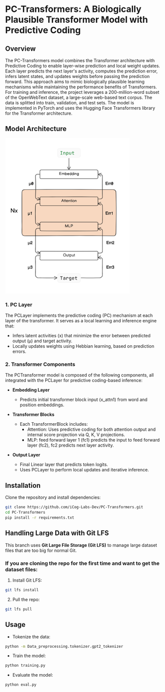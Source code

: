 # PC-Transformers: A Biologically Plausible Transformer Model with Predictive Coding

## Overview

The PC-Transformers model combines the Transformer architecture with Predictive Coding to enable layer-wise prediction and local weight updates. Each layer predicts the next layer's activity, computes the prediction error, infers latent states, and updates weights before passing the prediction forward. This approach aims to mimic biologically plausible learning mechanisms while maintaining the performance benefits of Transformers. For training and inference, the project leverages a 200-million-word subset of the OpenWebText dataset, a large-scale web-based text corpus. The data is splitted into train, validation, and test sets. The model is implemented in PyTorch and uses the Hugging Face Transformers library for the Transformer architecture.

## Model Architecture

<img src="assets/Model_diagram.png" alt="Model Diagram" height="500" width="400" />

### 1. PC Layer

The PCLayer implements the predictive coding (PC) mechanism at each layer of the transformer. It serves as a local learning and inference engine that:

- Infers latent activities (x) that minimize the error between predicted output (μ) and target activity.
- Locally updates weights using Hebbian learning, based on prediction errors.

### 2. Transformer Components

The PCTransformer model is composed of the following components, all integrated with the PCLayer for predictive coding-based inference:

- **Embedding Layer**
  - Predicts initial transformer block input (x_attn1) from word and position embeddings.

- **Transformer Blocks**
  - Each TransformerBlock includes:
    - Attention: Uses predictive coding for both attention output and internal score projection via Q, K, V projections.
    - MLP: feed forward layer 1 (fc1) predicts the input to feed forward layer (fc2), fc2 predicts next layer activity.

- **Output Layer**
  - Final Linear layer that predicts token logits.
  - Uses PCLayer to perform local updates and iterative inference.

## Installation

Clone the repository and install dependencies:

```bash
git clone https://github.com/iCog-Labs-Dev/PC-Transformers.git
cd PC-Transformers
pip install -r requirements.txt
```

## Handling Large Data with Git LFS

This branch uses **Git Large File Storage (Git LFS)** to manage large dataset files that are too big for normal Git.

### If you are cloning the repo for the first time and want to get the dataset files:

1. Install Git LFS:

```bash
git lfs install
```

2. Pull the repo:

```bash
git lfs pull
```


## Usage

- Tokenize the data:

```bash
python -m Data_preprocessing.tokenizer.gpt2_tokenizer
```

- Train the model:

```bash
python training.py
```

- Evaluate the model:

```bash
python eval.py
```
